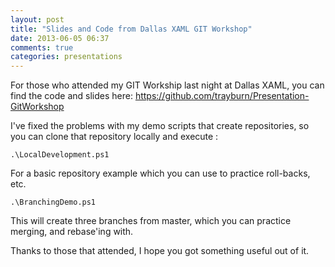 ```yaml
---
layout: post
title: "Slides and Code from Dallas XAML GIT Workshop"
date: 2013-06-05 06:37
comments: true
categories: presentations
---
```


For those who attended my GIT Workship last night at Dallas XAML, you can find the code and slides here: https://github.com/trayburn/Presentation-GitWorkshop

I've fixed the problems with my demo scripts that create repositories, so you can clone that repository locally and execute :

```
.\LocalDevelopment.ps1
```

For a basic repository example which you can use to practice roll-backs, etc.

```
.\BranchingDemo.ps1
```
This will create three branches from master, which you can practice merging, and rebase'ing with.

Thanks to those that attended, I hope you got something useful out of it.
